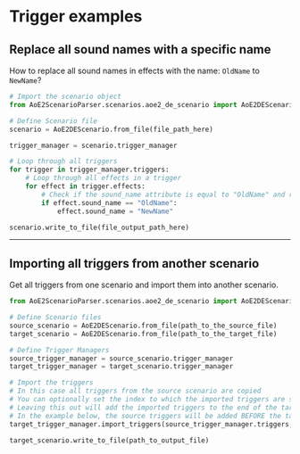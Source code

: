 # Trigger examples

## Replace all sound names with a specific name

How to replace all sound names in effects with the name: ``OldName`` to ``NewName``?

```py
# Import the scenario object
from AoE2ScenarioParser.scenarios.aoe2_de_scenario import AoE2DEScenario

# Define Scenario file
scenario = AoE2DEScenario.from_file(file_path_here)

trigger_manager = scenario.trigger_manager

# Loop through all triggers
for trigger in trigger_manager.triggers:
    # Loop through all effects in a trigger
    for effect in trigger.effects:
        # Check if the sound_name attribute is equal to "OldName" and replace it with "NewName"
        if effect.sound_name == "OldName":
            effect.sound_name = "NewName"

scenario.write_to_file(file_output_path_here)
```

---

## Importing all triggers from another scenario

Get all triggers from one scenario and import them into another scenario.

```py
from AoE2ScenarioParser.scenarios.aoe2_de_scenario import AoE2DEScenario

# Define Scenario files
source_scenario = AoE2DEScenario.from_file(path_to_the_source_file)
target_scenario = AoE2DEScenario.from_file(path_to_the_target_file)

# Define Trigger Managers
source_trigger_manager = source_scenario.trigger_manager
target_trigger_manager = target_scenario.trigger_manager

# Import the triggers
# In this case all triggers from the source scenario are copied
# You can optionally set the index to which the imported triggers are set at
# Leaving this out will add the imported triggers to the end of the target scenario
# In the example below, the source triggers will be added BEFORE the target triggers due to the 0
target_trigger_manager.import_triggers(source_trigger_manager.triggers, 0)

target_scenario.write_to_file(path_to_output_file)
```